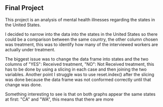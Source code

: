## Final Project
 
This project is an analysis of mental health illnesses regarding the states in the United States.

I decided to narrow into the data into the states in the United States so there could be a comparison between the same country, the other column chosen was treatment, this was to identify how many of the interviewed workers are actually under treatment.

The biggest issue was to change the data frame into states and the two columns of "YES": Received treatment, "NO": Not Received treatment, this has to be done by using a slicing in each case and then joining the two variables. Another point I struggle was to use reset.index() after the slicing was done because the data frame was not conformed correctly until that change was done.

Something interesting to see is that on both graphs appear the same states at first: "CA" and "WA", this means that there are more 
